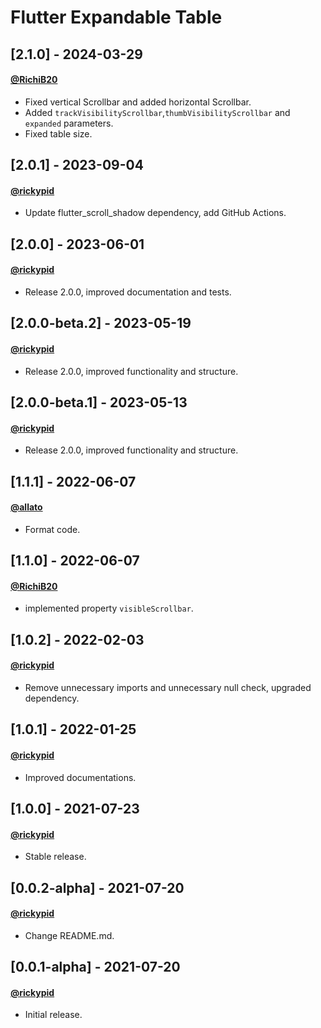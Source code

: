 # Flutter Expandable Table

## [2.1.0] - 2024-03-29
#### [@RichiB20](https://github.com/RichiB20)
- Fixed vertical Scrollbar and added horizontal Scrollbar.
- Added `trackVisibilityScrollbar`,`thumbVisibilityScrollbar` and `expanded` parameters.
- Fixed table size.

## [2.0.1] - 2023-09-04
#### [@rickypid](https://github.com/rickypid)
- Update flutter_scroll_shadow dependency, add GitHub Actions.

## [2.0.0] - 2023-06-01
#### [@rickypid](https://github.com/rickypid)
- Release 2.0.0, improved documentation and tests.

## [2.0.0-beta.2] - 2023-05-19
#### [@rickypid](https://github.com/rickypid)
- Release 2.0.0, improved functionality and structure.

## [2.0.0-beta.1] - 2023-05-13
#### [@rickypid](https://github.com/rickypid)
- Release 2.0.0, improved functionality and structure.

## [1.1.1] - 2022-06-07
#### [@allato](https://github.com/allato)
- Format code.

## [1.1.0] - 2022-06-07
#### [@RichiB20](https://github.com/RichiB20)
- implemented property `visibleScrollbar`.

## [1.0.2] - 2022-02-03
#### [@rickypid](https://github.com/rickypid)
- Remove unnecessary imports and unnecessary null check, upgraded dependency.

## [1.0.1] - 2022-01-25
#### [@rickypid](https://github.com/rickypid)
- Improved documentations.

## [1.0.0] - 2021-07-23
#### [@rickypid](https://github.com/rickypid)
- Stable release.

## [0.0.2-alpha] - 2021-07-20
#### [@rickypid](https://github.com/rickypid)
- Change README.md.

## [0.0.1-alpha] - 2021-07-20
#### [@rickypid](https://github.com/rickypid)
- Initial release.